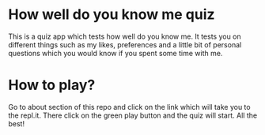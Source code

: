 # How well do you know me quiz
 This is a quiz app which tests how well do you know me. It tests you on different things such as my likes, preferences and a little bit of personal questions which you would know if you spent some time with me.

 # How to play?
 Go to about section of this repo and click on the link which will take you to the repl.it. 
 There click on the green play button and the quiz will start.
 All the best!
